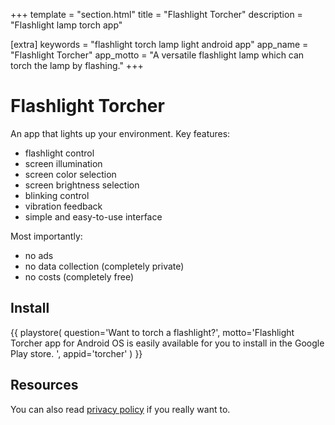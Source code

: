 +++
template = "section.html"
title = "Flashlight Torcher"
description = "Flashlight lamp torch app"

[extra]
keywords = "flashlight torch lamp light android app"
app_name = "Flashlight Torcher"
app_motto = "A versatile flashlight lamp which can torch the lamp by flashing."
+++

# Flashlight Torcher

An app that lights up your environment. Key features:
- flashlight control
- screen illumination
- screen color selection
- screen brightness selection
- blinking control
- vibration feedback
- simple and easy-to-use interface

Most importantly:
- no ads
- no data collection (completely private)
- no costs (completely free)

## Install

{{ playstore(
    question='Want to torch a flashlight?',
	motto='Flashlight Torcher app for Android OS is easily available for you to install in the Google Play store. ',
	appid='torcher'
) }}

## Resources

You can also read [privacy policy](privacy-policy) if you really want to.